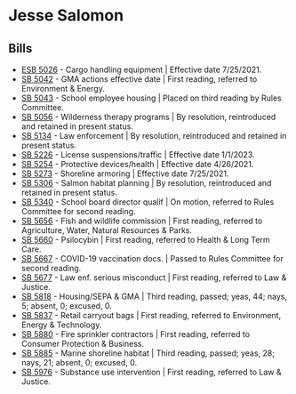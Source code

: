 # Jesse Salomon
## Bills
* [ESB 5026](/bill/2021-22/esb/5026/) - Cargo handling equipment | Effective date 7/25/2021.
* [SB 5042](/bill/2021-22/sb/5042/) - GMA actions effective date | First reading, referred to Environment & Energy.
* [SB 5043](/bill/2021-22/sb/5043/) - School employee housing | Placed on third reading by Rules Committee.
* [SB 5056](/bill/2021-22/sb/5056/) - Wilderness therapy programs | By resolution, reintroduced and retained in present status.
* [SB 5134](/bill/2021-22/sb/5134/) - Law enforcement | By resolution, reintroduced and retained in present status.
* [SB 5226](/bill/2021-22/sb/5226/) - License suspensions/traffic | Effective date 1/1/2023.
* [SB 5254](/bill/2021-22/sb/5254/) - Protective devices/health | Effective date 4/26/2021.
* [SB 5273](/bill/2021-22/sb/5273/) - Shoreline armoring | Effective date 7/25/2021.
* [SB 5306](/bill/2021-22/sb/5306/) - Salmon habitat planning | By resolution, reintroduced and retained in present status.
* [SB 5340](/bill/2021-22/sb/5340/) - School board director qualif | On motion, referred to Rules Committee for second reading.
* [SB 5656](/bill/2021-22/sb/5656/) - Fish and wildlife commission | First reading, referred to Agriculture, Water, Natural Resources & Parks.
* [SB 5660](/bill/2021-22/sb/5660/) - Psilocybin | First reading, referred to Health & Long Term Care.
* [SB 5667](/bill/2021-22/sb/5667/) - COVID-19 vaccination docs. | Passed to Rules Committee for second reading.
* [SB 5677](/bill/2021-22/sb/5677/) - Law enf. serious misconduct | First reading, referred to Law & Justice.
* [SB 5818](/bill/2021-22/sb/5818/) - Housing/SEPA & GMA | Third reading, passed; yeas, 44; nays, 5; absent, 0; excused, 0.
* [SB 5837](/bill/2021-22/sb/5837/) - Retail carryout bags | First reading, referred to Environment, Energy & Technology.
* [SB 5880](/bill/2021-22/sb/5880/) - Fire sprinkler contractors | First reading, referred to Consumer Protection & Business.
* [SB 5885](/bill/2021-22/sb/5885/) - Marine shoreline habitat | Third reading, passed; yeas, 28; nays, 21; absent, 0; excused, 0.
* [SB 5976](/bill/2021-22/sb/5976/) - Substance use intervention | First reading, referred to Law & Justice.
